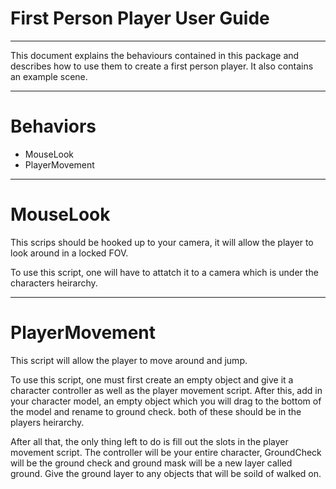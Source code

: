# First Person Player User Guide

---

This document explains the behaviours contained in this package and describes how to use them to create a first person player. It also contains an example scene.

---

# Behaviors

- MouseLook
- PlayerMovement

---

# MouseLook

This scrips should be hooked up to your camera, it will allow the player to look around in a locked FOV. 

To use this script, one will have to attatch it to a camera which is under the characters heirarchy.

---

# PlayerMovement

This script will allow the player to move around and jump. 

To use this script, one must first create an empty object and give it a character controller as well as the player movement script. After this, add in your character model, an empty object which you will drag to the bottom of the model and rename to ground check. both of these should be in the players heirarchy.

After all that, the only thing left to do is fill out the slots in the player movement script. The controller will be your entire character, GroundCheck will be the ground check and ground mask will be a new layer called ground. Give the ground layer to any objects that will be soild of walked on.
